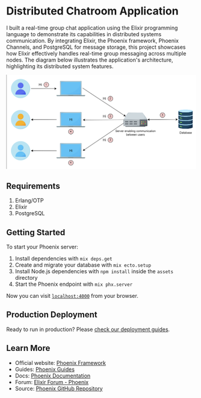 # Distributed Chatroom Application

I built a real-time group chat application using the Elixir programming language to demonstrate its capabilities in distributed systems communication. By integrating Elixir, the Phoenix framework, Phoenix Channels, and PostgreSQL for message storage, this project showcases how Elixir effectively handles real-time group messaging across multiple nodes. The diagram below illustrates the application's architecture, highlighting its distributed system features.

![Application Architecture](arch.png)

## Requirements

1. Erlang/OTP
2. Elixir
3. PostgreSQL

## Getting Started

To start your Phoenix server:

1. Install dependencies with `mix deps.get`
2. Create and migrate your database with `mix ecto.setup`
3. Install Node.js dependencies with `npm install` inside the `assets` directory
4. Start the Phoenix endpoint with `mix phx.server`

Now you can visit [`localhost:4000`](http://localhost:4000) from your browser.

## Production Deployment

Ready to run in production? Please [check our deployment guides](https://hexdocs.pm/phoenix/deployment.html).

## Learn More

- Official website: [Phoenix Framework](https://www.phoenixframework.org/)
- Guides: [Phoenix Guides](https://hexdocs.pm/phoenix/overview.html)
- Docs: [Phoenix Documentation](https://hexdocs.pm/phoenix)
- Forum: [Elixir Forum - Phoenix](https://elixirforum.com/c/phoenix-forum)
- Source: [Phoenix GitHub Repository](https://github.com/phoenixframework/phoenix)
